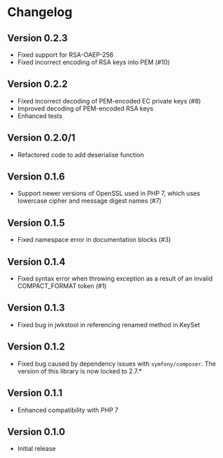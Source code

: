 # Changelog

## Version 0.2.3

- Fixed support for RSA-OAEP-256
- Fixed incorrect encoding of RSA keys into PEM (#10)

## Version 0.2.2

- Fixed incorrect decoding of PEM-encoded EC private keys (#8)
- Improved decoding of PEM-encoded RSA keys
- Enhanced tests

## Version 0.2.0/1

- Refactored code to add deserialise function

## Version 0.1.6

- Support newer versions of OpenSSL used in PHP 7, which uses lowercase
  cipher and message digest names (#7)

## Version 0.1.5

- Fixed namespace error in documentation blocks (#3)

## Version 0.1.4

- Fixed syntax error when throwing exception as a result of an invalid
  COMPACT_FORMAT token (#1)

## Version 0.1.3

- Fixed bug in jwkstool in referencing renamed method in KeySet

## Version 0.1.2

- Fixed bug caused by dependency issues with `symfony/composer`.  The version
  of this library is now locked to 2.7.*

## Version 0.1.1

- Enhanced compatibility with PHP 7

## Version 0.1.0

- Initial release
